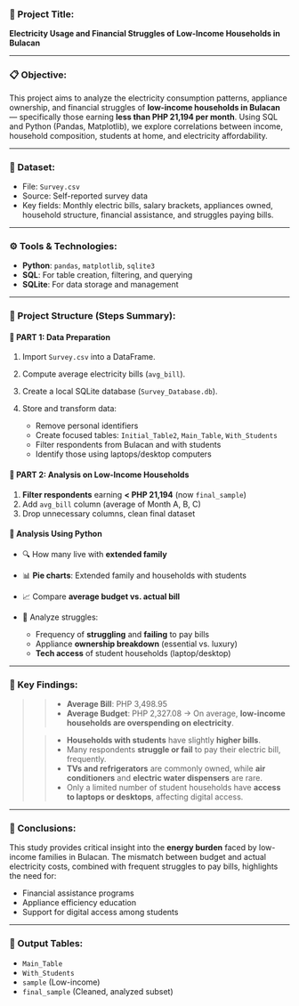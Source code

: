

### 📌 Project Title:

**Electricity Usage and Financial Struggles of Low-Income Households in Bulacan**

---

### 📋 Objective:

This project aims to analyze the electricity consumption patterns, appliance ownership, and financial struggles of **low-income households in Bulacan** — specifically those earning **less than PHP 21,194 per month**. Using SQL and Python (Pandas, Matplotlib), we explore correlations between income, household composition, students at home, and electricity affordability.

---

### 📂 Dataset:

* File: `Survey.csv`
* Source: Self-reported survey data
* Key fields: Monthly electric bills, salary brackets, appliances owned, household structure, financial assistance, and struggles paying bills.

---

### ⚙️ Tools & Technologies:

* **Python**: `pandas`, `matplotlib`, `sqlite3`
* **SQL**: For table creation, filtering, and querying
* **SQLite**: For data storage and management

---

### 🧱 Project Structure (Steps Summary):

#### 🔹 **PART 1: Data Preparation**

1. Import `Survey.csv` into a DataFrame.
2. Compute average electricity bills (`avg_bill`).
3. Create a local SQLite database (`Survey_Database.db`).
4. Store and transform data:

   * Remove personal identifiers
   * Create focused tables: `Initial_Table2`, `Main_Table`, `With_Students`
   * Filter respondents from Bulacan and with students
   * Identify those using laptops/desktop computers

#### 🔹 **PART 2: Analysis on Low-Income Households**

1. **Filter respondents** earning **< PHP 21,194** (now `final_sample`)
2. Add `avg_bill` column (average of Month A, B, C)
3. Drop unnecessary columns, clean final dataset

#### 🔹 **Analysis Using Python**

* 🔍 How many live with **extended family**
* 📊 **Pie charts**: Extended family and households with students
* 📈 Compare **average budget vs. actual bill**
* 🧮 Analyze struggles:

  * Frequency of **struggling** and **failing** to pay bills
  * Appliance **ownership breakdown** (essential vs. luxury)
  * **Tech access** of student households (laptop/desktop)

---

### 🔎 Key Findings:

> > * **Average Bill**: PHP 3,498.95
> > * **Average Budget**: PHP 2,327.08
> >   → On average, **low-income households are overspending on electricity**.
>
> > * **Households with students** have slightly **higher bills**.
> > * Many respondents **struggle or fail** to pay their electric bill, frequently.
> > * **TVs and refrigerators** are commonly owned, while **air conditioners** and **electric water dispensers** are rare.
> > * Only a limited number of student households have **access to laptops or desktops**, affecting digital access.

---

### 📎 Conclusions:

This study provides critical insight into the **energy burden** faced by low-income families in Bulacan. The mismatch between budget and actual electricity costs, combined with frequent struggles to pay bills, highlights the need for:

* Financial assistance programs
* Appliance efficiency education
* Support for digital access among students

---

### 📁 Output Tables:

* `Main_Table`
* `With_Students`
* `sample` (Low-income)
* `final_sample` (Cleaned, analyzed subset)


